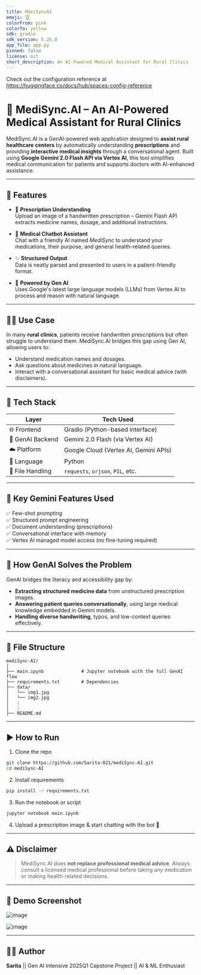 ```yaml
---
title: MdeiSyncAI
emoji: 🏆
colorFrom: pink
colorTo: yellow
sdk: gradio
sdk_version: 5.25.0
app_file: app.py
pinned: false
license: mit
short_description: An AI-Powered Medical Assistant for Rural Clinics
---
```


<!-- @format -->

Check out the configuration reference at https://huggingface.co/docs/hub/spaces-config-reference

# 🏥 MediSync.AI – An AI-Powered Medical Assistant for Rural Clinics

MediSync.AI is a GenAI-powered web application designed to **assist rural healthcare centers** by automatically understanding **prescriptions** and providing **interactive medical insights** through a conversational agent. Built using **Google Gemini 2.0 Flash API via Vertex AI**, this tool simplifies medical communication for patients and supports doctors with AI-enhanced assistance.

---

## 📌 Features

-   🧠 **Prescription Understanding**  
    Upload an image of a handwritten prescription – Gemini Flash API extracts medicine names, dosage, and additional instructions.

-   💬 **Medical Chatbot Assistant**  
    Chat with a friendly AI named _MediSync_ to understand your medications, their purpose, and general health-related queries.

-   ✨ **Structured Output**  
    Data is neatly parsed and presented to users in a patient-friendly format.

-   🚀 **Powered by Gen AI**  
    Uses Google's latest large language models (LLMs) from Vertex AI to process and reason with natural language.

---

## 🧑‍⚕️ Use Case

In many **rural clinics**, patients receive handwritten prescriptions but often struggle to understand them. MediSync.AI bridges this gap using Gen AI, allowing users to:

-   Understand medication names and dosages.
-   Ask questions about medicines in natural language.
-   Interact with a conversational assistant for basic medical advice (with disclaimers).

---

## 🔧 Tech Stack

| Layer            | Tech Used                             |
| ---------------- | ------------------------------------- |
| 🌐 Frontend      | Gradio (Python-based interface)       |
| 🧠 GenAI Backend | Gemini 2.0 Flash (via Vertex AI)      |
| ☁️ Platform      | Google Cloud (Vertex AI, Gemini APIs) |
| 🧪 Language      | Python                                |
| 📁 File Handling | `requests`, `orjson`, `PIL`, etc.     |

---

## 📌 Key Gemini Features Used

✅ Few-shot prompting  
✅ Structured prompt engineering  
✅ Document understanding (prescriptions)  
✅ Conversational interface with memory  
✅ Vertex AI managed model access (no fine-tuning required)

---

## 🧠 How GenAI Solves the Problem

GenAI bridges the literacy and accessibility gap by:

-   **Extracting structured medicine data** from unstructured prescription images.
-   **Answering patient queries conversationally**, using large medical knowledge embedded in Gemini models.
-   **Handling diverse handwriting**, typos, and low-context queries effectively.

---

## 📂 File Structure

```
mediSync-AI/
│
├── main.ipynb              # Jupyter notebook with the full GenAI flow
├── requirements.txt        # Dependencies
├── data/
│   └── img1.jpg
│   └── img2.jpg
│   :
│   :
├── README.md
```

---

## ▶️ How to Run

1. Clone the repo

```bash
git clone https://github.com/Sarita-021/mediSync-AI.git
cd mediSync-AI
```

2. Install requirements

```bash
pip install -r requirements.txt
```

3. Run the notebook or script

```bash
jupyter notebook main.ipynb
```

4. Upload a prescription image & start chatting with the bot 🎯

---

## ⚠️ Disclaimer

> MediSync.AI does **not replace professional medical advice**. Always consult a licensed medical professional before taking any medication or making health-related decisions.

---

## 📸 Demo Screenshot

![image](https://github.com/user-attachments/assets/5a495bdf-f61b-4c0c-b772-e66a14d7f051)

![image](https://github.com/user-attachments/assets/c09139ea-7877-4246-97c9-3e580005ef39)

---

## 🧑‍💻 Author

**Sarita** || Gen AI Intensive 2025Q1 Capstone Project || AI & ML Enthusiast

